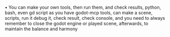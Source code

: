 • You can make your own tools, then run them, and check results, python, bash, even gd script as you have godot-mcp tools, can make a scene, scripts, run it debug it, check result, check console, and you need to always remember to close the godot engine or played scene, afterwards, to maintain the balance and harmony